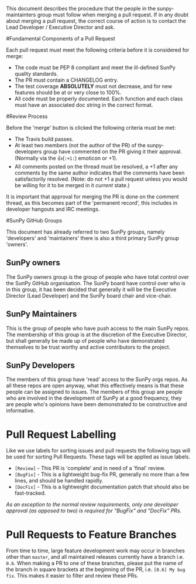 This document describes the procedure that the people in the sunpy-maintainters group must follow when merging a pull request. If in any doubt about merging a pull request, the correct course of action is to contact the Lead Developer / Executive Director and ask.

#Fundamental Components of a Pull Request

Each pull request *must* meet the following criteria before it is considered for merge:

* The code must be PEP 8 compliant and meet the ill-defined SunPy quality standards.
* The PR must contain a CHANGELOG entry.
* The test coverage **ABSOLUTELY** must not decrease, and for new features should be at or very close to 100%.
* All code must be properly documented. Each function and each class must have an associated doc string in the correct format.

#Review Process

Before the 'merge' button is clicked the following criteria must be met:

* The Travis build passes.
* At least two members (not the author of the PR) of the sunpy-developers group have commented on the PR giving it their approval. (Normally via the :+1:(`:+1:`) emoticon or +1).
* All comments posted on the thread must be resolved, a +1 after any comments by the same author indicates that the comments have been satisfactorily resolved. (Note: do not +1 a pull request unless you would be willing for it to be merged in it *current* state.)

It is important that approval for merging the PR is done on the comment thread, as this becomes part of the 'permanent record', this includes in developer hangouts and IRC meetings.

#SunPy GitHub Groups

This document has already referred to two SunPy groups, namely 'developers' and 'maintainers' there is also a third primary SunPy group 'owners'.

## SunPy owners
The SunPy owners group is the group of people who have total control over the SunPy GitHub organisation. The SunPy board have control over who is in this group, it has been decided that generally it will be the Executive Director (Lead Developer) and the SunPy board chair and vice-chair.

## SunPy Maintainers
This is the group of people who have push access to the main SunPy repos. The membership of this group is at the discretion of the Executive Director, but shall generally be made up of people who have demonstrated themselves to be trust worthy and active contributors to the project.

## SunPy Developers
The members of this group have 'read' access to the SunPy orgs repos. As all these repos are open anyway, what this effectively means is that these people can be assigned to issues. The members of this group are people who are involved in the development of SunPy at a good frequency, they are people who's opinions have been demonstrated to be constructive and informative.

# Pull Request Labelling
Like we use labels for sorting issues and pull requests the following tags will be used for sorting Pull Requests. These tags will be applied as issue labels.

* `[Review]` - This PR is 'complete' and in need of a 'final' review.
* `[BugFix]` - This is a lightweight bug-fix PR, generally no more than a few lines, and should be handled rapidly.
* `[DocFix]` - This is a lightweight documentation patch that should also be fast-tracked.

*As an exception to the normal review requirements, only one developer approval (as opposed to two) is required for "BugFix" and "DocFix" PRs.*

# Pull Requests to Feature Branches

From time to time, large feature development work may occur in branches other than `master`, and all maintained releases currently have a branch i.e. `0.6`. When making a PR to one of these branches, please put the name of the branch in square brackets at the beginning of the PR, i.e. `[0.6] My bug fix`. This makes it easier to filter and review these PRs.

